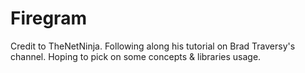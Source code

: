 # Firegram

Credit to TheNetNinja. Following along his tutorial on Brad Traversy's channel.
Hoping to pick on some concepts & libraries usage.

